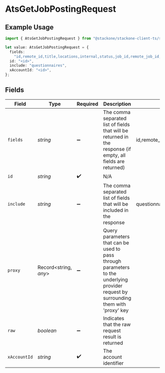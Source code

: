 # AtsGetJobPostingRequest

## Example Usage

```typescript
import { AtsGetJobPostingRequest } from "@stackone/stackone-client-ts/sdk/models/operations";

let value: AtsGetJobPostingRequest = {
  fields:
    "id,remote_id,title,locations,internal,status,job_id,remote_job_id,content,compensation,employment_type,employment_contract_type,external_url,external_apply_url,questionnaires,updated_at,created_at",
  id: "<id>",
  include: "questionnaires",
  xAccountId: "<id>",
};
```

## Fields

| Field                                                                                                                                                                                                | Type                                                                                                                                                                                                 | Required                                                                                                                                                                                             | Description                                                                                                                                                                                          | Example                                                                                                                                                                                              |
| ---------------------------------------------------------------------------------------------------------------------------------------------------------------------------------------------------- | ---------------------------------------------------------------------------------------------------------------------------------------------------------------------------------------------------- | ---------------------------------------------------------------------------------------------------------------------------------------------------------------------------------------------------- | ---------------------------------------------------------------------------------------------------------------------------------------------------------------------------------------------------- | ---------------------------------------------------------------------------------------------------------------------------------------------------------------------------------------------------- |
| `fields`                                                                                                                                                                                             | *string*                                                                                                                                                                                             | :heavy_minus_sign:                                                                                                                                                                                   | The comma separated list of fields that will be returned in the response (if empty, all fields are returned)                                                                                         | id,remote_id,title,locations,internal,status,job_id,remote_job_id,content,compensation,employment_type,employment_contract_type,external_url,external_apply_url,questionnaires,updated_at,created_at |
| `id`                                                                                                                                                                                                 | *string*                                                                                                                                                                                             | :heavy_check_mark:                                                                                                                                                                                   | N/A                                                                                                                                                                                                  |                                                                                                                                                                                                      |
| `include`                                                                                                                                                                                            | *string*                                                                                                                                                                                             | :heavy_minus_sign:                                                                                                                                                                                   | The comma separated list of fields that will be included in the response                                                                                                                             | questionnaires                                                                                                                                                                                       |
| `proxy`                                                                                                                                                                                              | Record<string, *any*>                                                                                                                                                                                | :heavy_minus_sign:                                                                                                                                                                                   | Query parameters that can be used to pass through parameters to the underlying provider request by surrounding them with 'proxy' key                                                                 |                                                                                                                                                                                                      |
| `raw`                                                                                                                                                                                                | *boolean*                                                                                                                                                                                            | :heavy_minus_sign:                                                                                                                                                                                   | Indicates that the raw request result is returned                                                                                                                                                    |                                                                                                                                                                                                      |
| `xAccountId`                                                                                                                                                                                         | *string*                                                                                                                                                                                             | :heavy_check_mark:                                                                                                                                                                                   | The account identifier                                                                                                                                                                               |                                                                                                                                                                                                      |